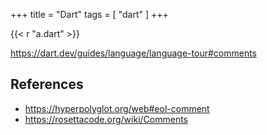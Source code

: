 +++
title = "Dart"
tags = [ "dart" ]
+++

{{< r "a.dart" >}}

<https://dart.dev/guides/language/language-tour#comments>

## References

- <https://hyperpolyglot.org/web#eol-comment>
- <https://rosettacode.org/wiki/Comments>
